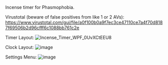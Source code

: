 Incense timer for Phasmophobia.

Virustotal (beware of false positives from like 1 or 2 AVs):
https://www.virustotal.com/gui/file/a0f100b0a9f7ec3ce47110ce7a4f70d8187f69506b2d96cfff6c1088bb761c2e

Timer Layout:
![Incense_Timer_WPF_0UvXCtEEU8](https://github.com/user-attachments/assets/03174145-ba78-4029-b779-5100b9872b9c)

Clock Layout:
![image](https://github.com/user-attachments/assets/7b65068b-3bad-40b9-ad3d-408d3866d2d9)

Settings Menu:
![image](https://github.com/user-attachments/assets/ea82a4d9-1a1e-4b69-8d3a-dc37325889f7)
